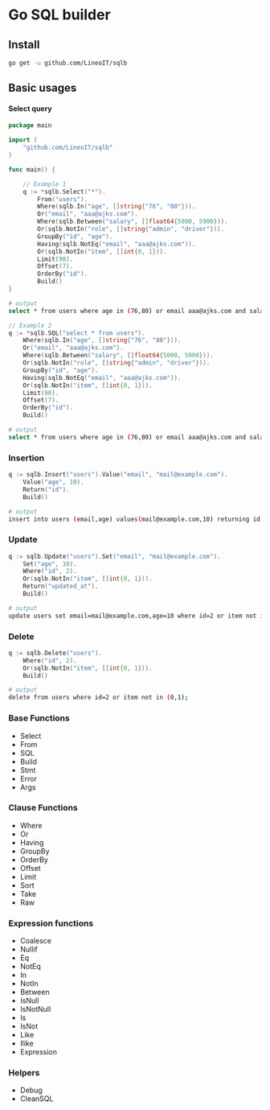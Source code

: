 # Go SQL builder

## Install

```bash
go get -u github.com/LineoIT/sqlb
```

## Basic usages



#### Select query


```go
package main

import (
	"github.com/LineoIT/sqlb"
)

func main() {

	// Example 1
	q := *sqlb.Select("*").
		From("users").
		Where(sqlb.In("age", []string{"76", "80"})).
		Or("email", "aaa@ajks.com").
		Where(sqlb.Between("salary", []float64{5000, 5900})).
		Or(sqlb.NotIn("role", []string{"admin", "driver"})).
		GroupBy("id", "age").
		Having(sqlb.NotEq("email", "aaa@ajks.com")).
		Or(sqlb.NotIn("item", []int{0, 1})).
		Limit(90).
		Offset(7).
		OrderBy("id").
		Build()
}
```


```bash
# output
select * from users where age in (76,80) or email aaa@ajks.com and salary between 5000 and 5900 or role not in (admin,driver) group by id,age having email <> aaa@ajks.com or item not in (0,760) order by id limit 90 offset 7;
```

```go
// Example 2
q := *sqlb.SQL("select * from users").
	Where(sqlb.In("age", []string{"76", "80"})).
	Or("email", "aaa@ajks.com").
	Where(sqlb.Between("salary", []float64{5000, 5900})).
	Or(sqlb.NotIn("role", []string{"admin", "driver"})).
	GroupBy("id", "age").
	Having(sqlb.NotEq("email", "aaa@ajks.com")).
	Or(sqlb.NotIn("item", []int{0, 1})).
	Limit(90).
	Offset(7).
	OrderBy("id").
	Build()

```

```bash
# output
select * from users where age in (76,80) or email aaa@ajks.com and salary between 5000 and 5900 or role not in (admin,driver) group by id,age having email <> aaa@ajks.com or item not in (0,760) order by id limit 90 offset 7;
```


### Insertion

```go
q := sqlb.Insert("users").Value("email", "mail@example.com").
	Value("age", 10).
	Return("id").
	Build()
```

```bash
# output
insert into users (email,age) values(mail@example.com,10) returning id
```

### Update

```go
q := sqlb.Update("users").Set("email", "mail@example.com").
	Set("age", 10).
	Where("id", 2).
	Or(sqlb.NotIn("item", []int{0, 1})).
	Return("updated_at").
	Build()
```

```bash
# output
update users set email=mail@example.com,age=10 where id=2 or item not in (0,1) returning updated_at;
```


### Delete

```go
q := sqlb.Delete("users").
	Where("id", 2).
	Or(sqlb.NotIn("item", []int{0, 1})).
	Build()
```

```bash
# output
delete from users where id=2 or item not in (0,1);
```


### Base Functions

* Select
* From
* SQL
* Build
* Stmt
* Error
* Args



### Clause Functions

* Where
* Or
* Having
* GroupBy
* OrderBy
* Offset
* Limit
* Sort
* Take
* Raw

### Expression functions

* Coalesce
* Nullif
* Eq
* NotEq
* In
* NotIn
* Between
* IsNull
* IsNotNull
* Is
* IsNot
* Like
* Ilike
* Expression


### Helpers

* Debug
* CleanSQL